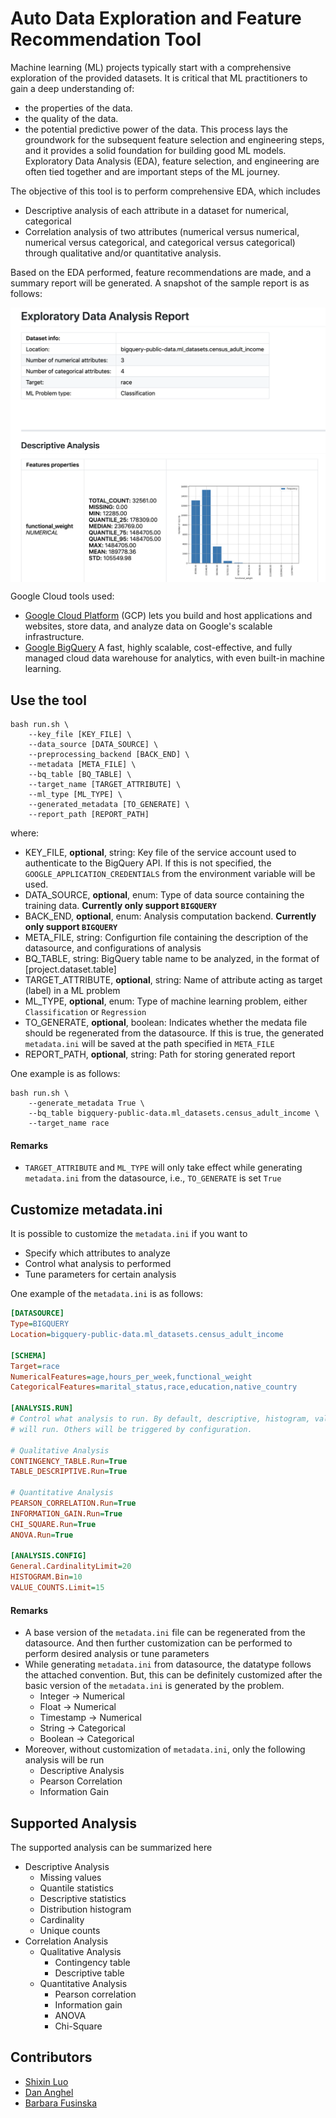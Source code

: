 # Auto Data Exploration and Feature Recommendation Tool

Machine learning (ML) projects typically start with a comprehensive exploration of the provided datasets. 
It is critical that ML practitioners to gain a deep understanding of: 
- the properties of the data. 
- the quality of the data. 
- the potential predictive power of the data.
This process lays the groundwork for the subsequent feature selection and engineering steps, and it provides a solid 
foundation for building good ML models. Exploratory Data Analysis (EDA), feature selection, and engineering are often 
tied together and are important steps of the ML journey.

The objective of this tool is to perform comprehensive EDA, which includes
- Descriptive analysis of each attribute in a dataset for numerical, categorical
- Correlation analysis of two attributes (numerical versus numerical, numerical versus categorical, 
and categorical versus categorical) through qualitative and/or quantitative analysis.

Based on the EDA performed, feature recommendations are made, and a summary report will be generated. A snapshot of the 
sample report is as follows:
 
<img align=center src="./ml_eda/reporting/templates/report_snapshot.png" alt="Sample Report" width="600px"/>


Google Cloud tools used:
- [Google Cloud Platform](https://cloud.google.com/) (GCP) lets you build and 
host applications and websites, store data, and analyze data on Google's 
scalable infrastructure.
- [Google BigQuery](https://cloud.google.com/bigquery/) A fast, highly scalable, 
cost-effective, and fully managed cloud data warehouse for analytics, with even 
built-in machine learning.

## Use the tool
```shell
bash run.sh \
    --key_file [KEY_FILE] \
    --data_source [DATA_SOURCE] \
    --preprocessing_backend [BACK_END] \
    --metadata [META_FILE] \
    --bq_table [BQ_TABLE] \
    --target_name [TARGET_ATTRIBUTE] \
    --ml_type [ML_TYPE] \
    --generated_metadata [TO_GENERATE] \
    --report_path [REPORT_PATH]
```
where:

- KEY_FILE, **optional**, string: Key file of the service account used to authenticate to the BigQuery API. If this is
not specified, the `GOOGLE_APPLICATION_CREDENTIALS` from the environment variable will be used.
- DATA_SOURCE, **optional**, enum: Type of data source containing the training data. **Currently only support `BIGQUERY`**
- BACK_END, **optional**, enum: Analysis computation backend. **Currently only support `BIGQUERY`**
- META_FILE, string: Configurtion file containing the description of the datasource, and configurations of analysis
- BQ_TABLE, string: BigQuery table name to be analyzed, in the format of [project.dataset.table]
- TARGET_ATTRIBUTE, **optional**, string: Name of attribute acting as target (label) in a ML problem
- ML_TYPE, **optional**, enum: Type of machine learning problem, either `Classification` or `Regression`
- TO_GENERATE, **optional**, boolean: Indicates whether the medata file should be regenerated from the datasource. 
If this is true, the generated `metadata.ini` will be saved at the path specified in `META_FILE`
- REPORT_PATH, **optional**, string: Path for storing generated report

One example is as follows:
```shell
bash run.sh \
    --generate_metadata True \
    --bq_table bigquery-public-data.ml_datasets.census_adult_income \
    --target_name race
```

#### Remarks
- `TARGET_ATTRIBUTE` and `ML_TYPE` will only take effect while generating `metadata.ini` from the datasource, i.e.,
`TO_GENERATE` is set `True`

## Customize metadata.ini
It is possible to customize the `metadata.ini` if you want to
- Specify which attributes to analyze
- Control what analysis to performed
- Tune parameters for certain analysis

One example of the `metadata.ini` is as follows:
```ini
[DATASOURCE]
Type=BIGQUERY
Location=bigquery-public-data.ml_datasets.census_adult_income

[SCHEMA]
Target=race
NumericalFeatures=age,hours_per_week,functional_weight
CategoricalFeatures=marital_status,race,education,native_country

[ANALYSIS.RUN]
# Control what analysis to run. By default, descriptive, histogram, value_counts, pearson_correlation
# will run. Others will be triggered by configuration.

# Qualitative Analysis
CONTINGENCY_TABLE.Run=True
TABLE_DESCRIPTIVE.Run=True

# Quantitative Analysis
PEARSON_CORRELATION.Run=True
INFORMATION_GAIN.Run=True
CHI_SQUARE.Run=True
ANOVA.Run=True

[ANALYSIS.CONFIG]
General.CardinalityLimit=20
HISTOGRAM.Bin=10
VALUE_COUNTS.Limit=15
```

#### Remarks
- A base version of the `metadata.ini` file can be regenerated from the datasource. 
And then further customization can be performed to perform desired analysis or tune parameters
- While generating `metadata.ini` from datasource, the datatype follows the attached convention. 
But, this can be definitely customized after the basic version of the `metadata.ini` is generated by the problem.
    - Integer -> Numerical
    - Float -> Numerical
    - Timestamp -> Numerical
    - String -> Categorical
    - Boolean -> Categorical
- Moreover, without customization of `metadata.ini`, only the following analysis will be run
    - Descriptive Analysis
    - Pearson Correlation
    - Information Gain

## Supported Analysis
The supported analysis can be summarized here
- Descriptive Analysis
    - Missing values
    - Quantile statistics
    - Descriptive statistics
    - Distribution histogram
    - Cardinality
    - Unique counts
- Correlation Analysis
    - Qualitative Analysis
        - Contingency table
        - Descriptive table
    - Quantitative Analysis
        - Pearson correlation
        - Information gain
        - ANOVA
        - Chi-Square

## Contributors
- [Shixin Luo](https://github.com/luotigerlsx)
- [Dan Anghel](https://github.com/dan-anghel)
- [Barbara Fusinska](https://github.com/BasiaFusinska)
